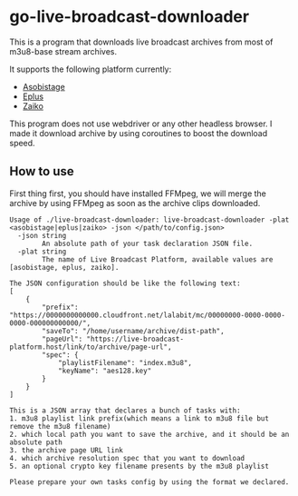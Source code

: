 # go-live-broadcast-downloader

This is a program that downloads live broadcast archives from most of m3u8-base stream archives.

It supports the following platform currently:

- [Asobistage](https://asobistage.asobistore.jp/)
- [Eplus](https://ib.eplus.jp/)
- [Zaiko](https://zaiko.io/)

This program does not use webdriver or any other headless browser. I made it download archive by using coroutines to boost the download speed.

## How to use

First thing first, you should have installed FFMpeg, we will merge the archive by using FFMpeg as soon as the archive clips downloaded.

```text
Usage of ./live-broadcast-downloader: live-broadcast-downloader -plat <asobistage|eplus|zaiko> -json </path/to/config.json>
  -json string
        An absolute path of your task declaration JSON file.
  -plat string
        The name of Live Broadcast Platform, available values are [asobistage, eplus, zaiko].

The JSON configuration should be like the following text:
[
    {
        "prefix": "https://0000000000000.cloudfront.net/lalabit/mc/00000000-0000-0000-0000-000000000000/",
        "saveTo": "/home/username/archive/dist-path",
        "pageUrl": "https://live-broadcast-platform.host/link/to/archive/page-url",
        "spec": {
            "playlistFilename": "index.m3u8",
            "keyName": "aes128.key"
        }
    }
]

This is a JSON array that declares a bunch of tasks with:
1. m3u8 playlist link prefix(which means a link to m3u8 file but remove the m3u8 filename)
2. which local path you want to save the archive, and it should be an absolute path
3. the archive page URL link
4. which archive resolution spec that you want to download
5. an optional crypto key filename presents by the m3u8 playlist

Please prepare your own tasks config by using the format we declared.

```
